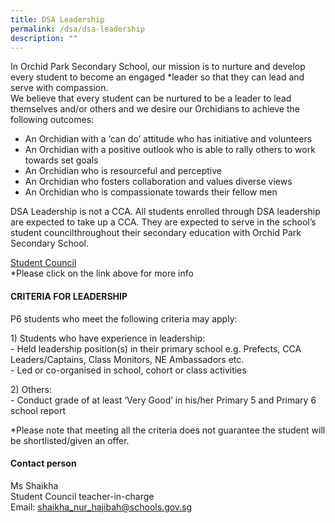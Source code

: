 ```yaml
---
title: DSA Leadership
permalink: /dsa/dsa-leadership
description: ""
---
```

<p>In Orchid Park Secondary School, our mission is to nurture and develop every student to become an engaged *leader so that they can lead and serve with compassion.<br />We believe that every student can be nurtured to be a leader to lead themselves and/or others and we desire our Orchidians to achieve the following outcomes:</p>
<ul>
<li>An Orchidian with a &lsquo;can do&rsquo; attitude who has initiative and volunteers</li>
<li>An Orchidian with a positive outlook who is able to rally others to work towards set goals</li>
<li>An Orchidian who is resourceful and perceptive</li>
<li>An Orchidian who fosters collaboration and values diverse views</li>
<li>An Orchidian who is compassionate towards their fellow men</li>
</ul>
<p>DSA Leadership is not a CCA. All students enrolled through DSA leadership are&nbsp;expected to take up a CCA. They are expected to serve in the school&rsquo;s student councilthroughout their secondary education with Orchid Park Secondary School.</p>
<p><a href="/our-engaged-learners/student-leadership/o-p-student-council" target="_blank" rel="noopener">Student Council</a><br />*Please click on the link above for more info</p>
<h4>CRITERIA FOR LEADERSHIP</h4>
<p>P6 students who meet the following criteria may apply:</p>
<p>1) Students who have experience in leadership:<br />- Held leadership position(s) in their primary school e.g. Prefects, CCA Leaders/Captains, Class Monitors, NE Ambassadors etc.<br />- Led or co-organised in school, cohort or class activities</p>
<p>2) Others:<br />- Conduct grade of at least &lsquo;Very Good&rsquo; in his/her Primary 5 and Primary 6 school report</p>
<p>*Please note that meeting all the criteria does not guarantee the student will be shortlisted/given an offer.</p>
<h4>Contact person</h4>
<p>Ms Shaikha<br />Student Council teacher-in-charge<br />Email: <a href="mailto:shaikha_nur_hajibah@schools.gov.sg">shaikha_nur_hajibah@schools.gov.sg</a></p>